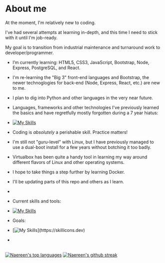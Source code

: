 # About me

At the moment, I'm relatively new to coding.  

I've had several attempts at learning in-depth, and this time I need to stick with it until I'm job-ready.

My goal is to transition from industrial maintenance and turnaround work to developer/programmer.

-  I’m currently learning: HTML5, CSS3, JavaScript, Bootstrap, Node, Express, PostgreSQL, and React.
-  I'm re-learning the "Big 3" front-end languages and Bootstrap, the newer technoglogies for back-end (Node, Express, React, etc.) are new to me.
-  I plan to dig into Python and other languages in the very near future.
-  Languages, frameworks and other technologies I've previously learned the basics and have regretfully mostly forgotten during a 7 year hiatus:
-  [![My Skills](https://skillicons.dev/icons?i=html,css,js,bootstrap,jquery,php,mysql,wordpress,py,java,ruby,cpp,linux,bash)](https://skillicons.dev)
-  Coding is <em>absolutely</em> a perishable skill.  Practice matters!
-  I'm still not "guru-level" with Linux, but I have previously managed to use a dual-boot install for a few years without botching it too badly.

-  Virtualbox has been quite a handy tool in learning my way around different flavors of Linux and other operating systems.

-  I hope to take things a step further by learning Docker.

-  I'll be updating parts of this repo and others as I learn.
- 
-  Current skills and tools:
-  [![My Skills](https://skillicons.dev/icons?i=html,css,linux,mint,ubuntu,vscode,windows)](https://skillicons.dev)

-  Goals:
-  [![My Skills](https://skillicons.dev/icons?i=html,css,js,bootstrap,jquery,php,mysql,nodejs,npm,express,postman,git,github,postgres,react,wordpress,py,java,ruby,cpp,linux,bash,docker,)](https://skillicons.dev)
-  
<br>[![Naereen's top languages](https://github-readme-stats.vercel.app/api/top-langs/?username=thud926&theme=blue-green)](https://github.com/anuraghazra/github-readme-stats)
[![Naereen's github streak](https://github-readme-streak-stats.herokuapp.com/?user=thud926&theme=blue-green)](https://github.com/DenverCoder1/github-readme-streak-stats)
